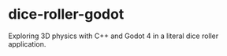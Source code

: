 # dice-roller-godot
Exploring 3D physics with C++ and Godot 4 in a literal dice roller application.
